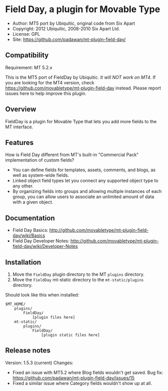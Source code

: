 # Field Day, a plugin for Movable Type

* Author: MT5 port by Ubiquitic, original code from Six Apart
* Copyright: 2012 Ubiquitic, 2008-2010 Six Apart Ltd.
* License: GPL
* Site: <https://github.com/padawan/mt-plugin-field-day/>

## Compatibility

Requirement: MT 5.2.x

This is the MT5 port of FieldDay by Ubiquitic. *It will NOT work on MT4*. If you are looking for the MT4 version, check <https://github.com/movabletype/mt-plugin-field-day> instead.
Please report issues here to help improve this plugin.


## Overview

FieldDay is a plugin for Movable Type that lets you add more fields to the MT
interface.


## Features

How is Field Day different from MT's built-in "Commercial Pack" implementation
of custom fields?

* You can define fields for templates, assets, comments, and blogs, as well as
  system-wide fields.
* Linked object field types let you connect any supported object type to any
  other.
* By organizing fields into groups and allowing multiple instances of each
  group, you can allow users to associate an unlimited amount of data with a
  given object.


## Documentation

* Field Day Basics: <http://github.com/movabletype/mt-plugin-field-day/wiki/Basics>
* Field Day Developer Notes: <http://github.com/movabletype/mt-plugin-field-day/wiki/Developer-Notes>


## Installation

1. Move the `FieldDay` plugin directory to the MT `plugins` directory.
2. Move the `FieldDay` mt-static directory to the `mt-static/plugins`
   directory.

Should look like this when installed:

    $MT_HOME/
        plugins/
            FieldDay/
                [plugin files here]
        mt-static/
            plugins/
                FieldDay/
                    [plugin static files here]


## Release notes

Version: 1.5.3 (current)
Changes:
* Fixed an issue with MT5.2 where Blog fields wouldn't get saved. Bug fix: https://github.com/padawan/mt-plugin-field-day/issues/15
* Fixed a similar issue where Category fields wouldn't show up at all.